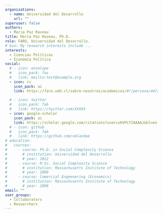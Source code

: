 ```yaml
---
organizations:
  - name: Universidad del Desarrollo
    url: ""
superuser: false
authors:
  - María Paz Raveau
title: María Paz Raveau, Ph.D.
role: FARO, Universidad del Desarrollo.
# bio: My research interests include ...
interests:
  - Ciencias Políticas
  - Economía Política
social:
  # - icon: envelope
  #   icon_pack: fas
  #   link: mailto:test@example.org
  - icon: cv
    icon_pack: ai
    link: https://faro.udd.cl/sobre-nosotros/academicos/#!/persona/447/maria-paz-raveau-morales/
    
  # - icon: twitter
  #   icon_pack: fab
  #   link: https://twitter.com/XXXXX
  - icon: google-scholar
    icon_pack: ai
    link: https://scholar.google.com/citations?user=zKVPCYIAAAAJ&hl=en
  # - icon: github
  #   icon_pack: fab
  #   link: https://github.com/vmlandae
# education:
#   courses:
#     - course: Ph.D. in Social Complexity Science
#       # institution: Universidad del Desarrollo
#       # year: 2012
#     - course: M.Sc. Social Complexity Science
#       # institution: Massachusetts Institute of Technology
#       # year: 2009
#     - course: Comercial Engeenering (Economics)
#       # institution: Massachusetts Institute of Technology
#       # year: 2008
email: ""
user_groups:
  - Collaborators
  - Researchers
---
```

